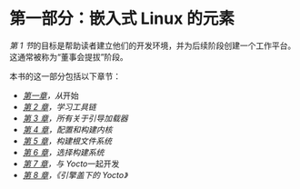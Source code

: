 # 第一部分：嵌入式 Linux 的元素

*第 1 节*的目标是帮助读者建立他们的开发环境，并为后续阶段创建一个工作平台。 这通常被称为“董事会提拔”阶段。

本书的这一部分包括以下章节：

*   [*第一章*](01.html#_idTextAnchor014)*，从*开始
*   [*第 2 章*](02.html#_idTextAnchor029)*，学习工具链*
*   [*第 3 章*](03.html#_idTextAnchor061)*，所有关于引导加载器*
*   [*第 4 章*](04.html#_idTextAnchor085)*，配置和构建内核*
*   [*第 5 章*](05.html#_idTextAnchor122)*，构建根文件系统*
*   [*第 6 章*](06.html#_idTextAnchor164)*，选择构建系统*
*   [*第 7 章*](07.html#_idTextAnchor193)*，与 Yocto*一起开发
*   [*第 8 章*](08.html#_idTextAnchor223)*，《引擎盖下的 Yocto》*